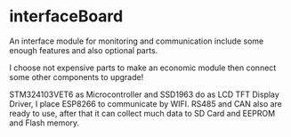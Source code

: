 # interfaceBoard
An interface module for monitoring and communication include some enough features and also optional parts.

I choose not expensive parts to make an economic module then connect some other components to upgrade!

STM324103VET6 as Microcontroller and SSD1963 do as LCD TFT Display Driver, I place ESP8266 to communicate by WIFI.
RS485 and CAN also are ready to use, after that it can collect much data to SD Card and EEPROM and Flash memory.

